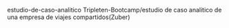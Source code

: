 estudio-de-caso-analitico
Tripleten-Bootcamp/estudio de caso analitico de una empresa de viajes compartidos(Zuber)
